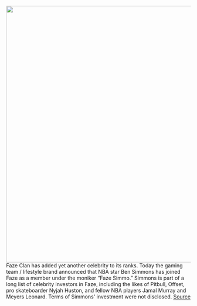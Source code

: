 <img src='https://cdn.vox-cdn.com/thumbor/W0nVAAo98KyaiDKTF73LQH1MrYE=/0x0:1242x1407/1200x800/filters:focal(510x196:708x394)/cdn.vox-cdn.com/uploads/chorus_image/image/67292198/FaZe_Simmo_aka_Ben_Simmons___3.0.jpg' width='700px' /><br/>
Faze Clan has added yet another celebrity to its ranks. Today the gaming team / lifestyle brand announced that NBA star Ben Simmons has joined Faze as a member under the moniker “Faze Simmo.” Simmons is part of a long list of celebrity investors in Faze, including the likes of Pitbull, Offset, pro skateboarder Nyjah Huston, and fellow NBA players Jamal Murray and Meyers Leonard. Terms of Simmons' investment were not disclosed.
<a href='https://www.theverge.com/2020/8/25/21400919/ben-simmons-faze-clan'> Source <a/>